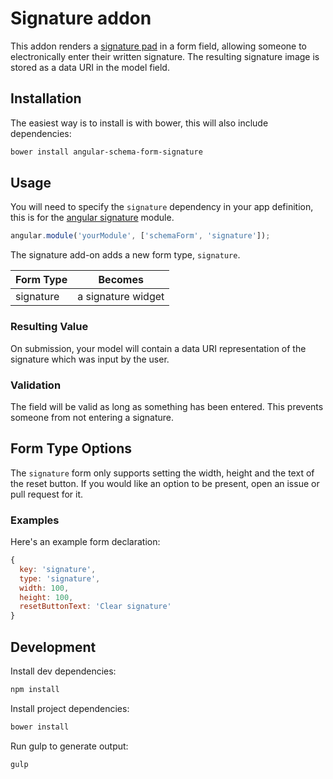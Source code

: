 Signature addon
===============

This addon renders a [signature pad](https://github.com/szimek/signature_pad)
in a form field, allowing someone to electronically enter their written
signature. The resulting signature image is stored as a data URI in the model
field.


Installation
------------

The easiest way is to install is with bower, this will also include dependencies:
```bash
bower install angular-schema-form-signature
```

Usage
-----
You will need to specify the `signature` dependency in your app definition, this
is for the [angular signature](https://github.com/legalthings/angular-signature)
module.

```js
angular.module('yourModule', ['schemaForm', 'signature']);
```

The signature add-on adds a new form type, `signature`.

|   Form Type    |       Becomes       |
|:---------------|:-------------------:|
|   signature    |  a signature widget |

### Resulting Value

On submission, your model will contain a data URI representation of the signature
which was input by the user.

### Validation

The field will be valid as long as something has been entered. This prevents
someone from not entering a signature.

Form Type Options
-----------------
The `signature` form only supports setting the width, height and the text of the reset button.
If you would like an option to be present, open an issue or pull request for it.

### Examples

Here's an example form declaration:

```javascript
{
  key: 'signature',
  type: 'signature',
  width: 100,
  height: 100,
  resetButtonText: 'Clear signature'
}
```

Development
-----------
Install dev dependencies:
```bash
npm install
```

Install project dependencies:
```bash
bower install
```

Run gulp to generate output:
```bash
gulp
```

